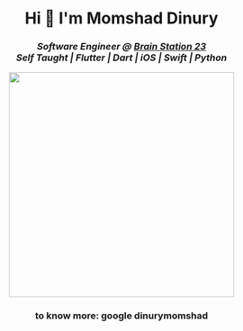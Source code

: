 <h1 align="center">Hi 👋 I'm Momshad Dinury</h1>
<h3><p align = "center"><em>Software Engineer @ <a href="https://brainstation-23.com/?bs">Brain Station 23</a></br>
Self Taught | Flutter | Dart | iOS | Swift | Python 
</em></p></h3>
<p align = "center">
  <img src = "https://github-readme-streak-stats.herokuapp.com?user=dinurymomshad&theme=dark&hide_border=true" width = 400>
</p>

<h3 align="center">to know more: google dinurymomshad</h3>
